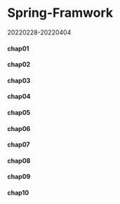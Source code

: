 # Spring-Framwork
20220228-20220404

#### chap01
#### chap02
#### chap03
#### chap04
#### chap05
#### chap06
#### chap07
#### chap08
#### chap09
#### chap10
